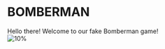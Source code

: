 # BOMBERMAN

Hello there! Welcome to our fake Bomberman game!  
![10%](https://progress-bar.xyz/12/?style=flat&title=Progress)
